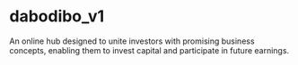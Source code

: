 # dabodibo_v1

An online hub designed to unite investors with promising business concepts, enabling them to invest capital and
participate in future earnings.
